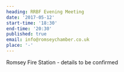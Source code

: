 ```yaml
---
heading: RRBF Evening Meeting
date: '2017-05-12'
start-time: '18:30'
end-time: '20:30'
published: true
email: info@romseychamber.co.uk
place: '-'
---
```

Romsey Fire Station - details to be confirmed
